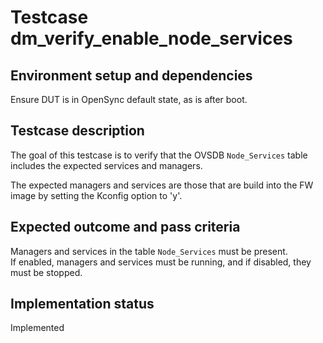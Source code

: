 # Testcase dm_verify_enable_node_services

## Environment setup and dependencies

Ensure DUT is in OpenSync default state, as is after boot.

## Testcase description

The goal of this testcase is to verify that the OVSDB `Node_Services` table
includes the expected services and managers.

The expected managers and services are those that are build into the FW image
by setting the Kconfig option to 'y'.

## Expected outcome and pass criteria

Managers and services in the table `Node_Services` must be present.\
If enabled, managers and services must be running, and if disabled, they must
be stopped.

## Implementation status

Implemented
